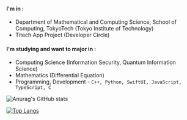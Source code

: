 #### I'm in : 

+ Department of Mathematical and Computing Science, School of Computing, TokyoTech (Tokyo Institute of Technology)
+ Titech App Project (Developer Circle)

#### I'm studying and want to major in : 

+ Computing Science (Information Security, Quantum Information Science)
+ Mathematics (Differential Equation)
+ Programming, Development - `C++, Python, SwiftUI, JavaScript, TypeScript, C`

![Anurag's GitHub stats](https://github-readme-stats.vercel.app/api?username=Lei-01&show_icons=true&theme=dark)

[![Top Langs](https://github-readme-stats.vercel.app/api/top-langs/?username=Lei-01&layout=compact)](https://github.com/anuraghazra/github-readme-stats)

